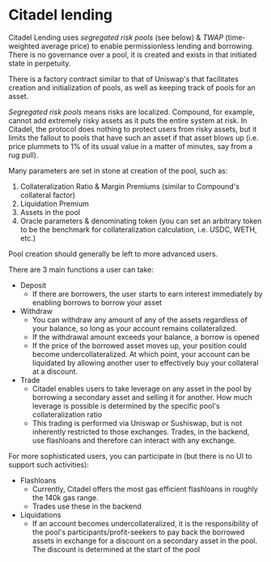 # Citadel lending
Citadel Lending uses _segregated risk pools_ (see below) & _TWAP_ (time-weighted average price) to enable permissionless lending and borrowing. There is no governance over a pool, it is created and exists in that initiated state in perpetuity.

There is a factory contract similar to that of Uniswap's that facilitates creation and initialization of pools, as well as keeping track of pools for an asset.


_Segregated risk pools_ means risks are localized. Compound, for example, cannot add extremely risky assets as it puts the entire system at risk. In Citadel, the protocol does nothing to protect users from risky assets, but it limits the fallout to pools that have such an asset if that asset blows up (i.e. price plummets to 1% of its usual value in a matter of minutes, say from a rug pull).

Many parameters are set in stone at creation of the pool, such as:
1. Collateralization Ratio & Margin Premiums (similar to Compound's collateral factor)
2. Liquidation Premium
3. Assets in the pool
4. Oracle parameters & denominating token (you can set an arbitrary token to be the benchmark for collateralization calculation, i.e. USDC, WETH, etc.)

Pool creation should generally be left to more advanced users.

There are 3 main functions a user can take:
- Deposit
  - If there are borrowers, the user starts to earn interest immediately by enabling borrows to borrow your asset
- Withdraw
  - You can withdraw any amount of any of the assets regardless of your balance, so long as your account remains collateralized.
  - If the withdrawal amount exceeds your balance, a borrow is  opened
  - If the price of the borrowed asset moves up, your position could become undercollateralized. At which point, your account can be liquidated by allowing another user to effectively buy your collateral at a discount.
- Trade
  - Citadel enables users to take leverage on any asset in the pool by borrowing a secondary asset and selling it for another. How much leverage is possible is determined by the specific pool's collateralization ratio
  - This trading is performed via Uniswap or Sushiswap, but is not inherently restricted to those exchanges. Trades, in the backend, use flashloans and therefore can interact with any exchange.


For more sophisticated users, you can participate in (but there is no UI to support such activities):
- Flashloans
  - Currently, Citadel offers the most gas efficient flashloans in roughly the 140k gas range.
  - Trades use these in the backend
- Liquidations
  - If an account becomes undercollateralized, it is the responsibility of the pool's participants/profit-seekers to pay back the borrowed assets in exchange for a discount on a secondary asset in the pool. The discount is determined at the start of the pool
